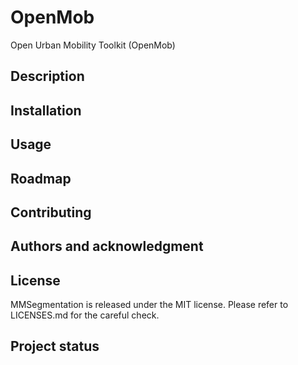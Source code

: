 # OpenMob

Open Urban Mobility Toolkit (OpenMob)

## Description

## Installation

## Usage

## Roadmap

## Contributing

## Authors and acknowledgment

## License
MMSegmentation is released under the MIT license. Please refer to LICENSES.md for the careful check.

## Project status
